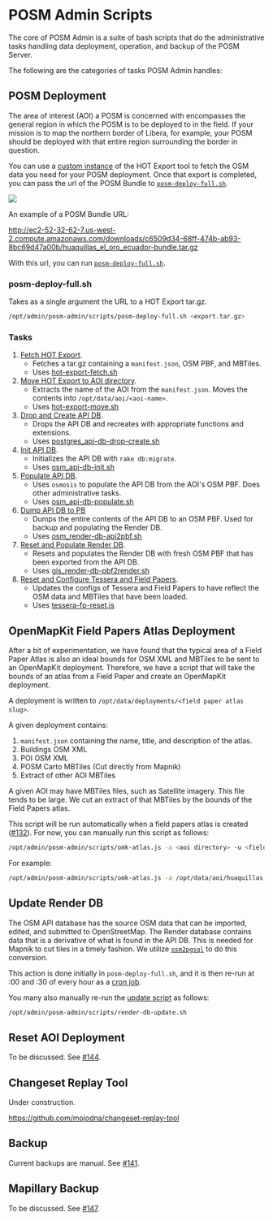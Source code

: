 # POSM Admin Scripts

The core of POSM Admin is a suite of bash scripts that do the administrative
tasks handling data deployment, operation, and backup of the POSM Server.

The following are the categories of tasks POSM Admin handles:

## POSM Deployment

The area of interest (AOI) a POSM is concerned with encompasses the general
region in which the POSM is to be deployed to in the field. If your mission
is to map the northern border of Libera, for example, your POSM should
be deployed with that entire region surrounding the border in question.

You can use a [custom instance](http://ec2-52-32-62-7.us-west-2.compute.amazonaws.com/en/)
of the HOT Export tool to fetch the OSM data you need for your POSM deployment.
Once that export is completed, you can pass the url of the POSM Bundle
to [`posm-deploy-full.sh`](https://github.com/AmericanRedCross/posm-admin/blob/master/scripts/posm-deploy-full.sh).

![](https://cloud.githubusercontent.com/assets/556367/14218394/b6bfe84a-f808-11e5-8d85-f71a4d9b1cde.png)

An example of a POSM Bundle URL:

http://ec2-52-32-62-7.us-west-2.compute.amazonaws.com/downloads/c6509d34-68ff-474b-ab93-8bc69d47a00b/huaquillas_el_oro_ecuador-bundle.tar.gz

With this url, you can run [`posm-deploy-full.sh`](https://github.com/AmericanRedCross/posm-admin/blob/master/scripts/posm-deploy-full.sh).

### posm-deploy-full.sh

Takes as a single argument the URL to a HOT Export tar.gz.

```sh
/opt/admin/posm-admin/scripts/posm-deploy-full.sh <export.tar.gz>
```

### Tasks

1. [Fetch HOT Export](https://github.com/AmericanRedCross/posm-admin/blob/bab07d4fa047990c312b5a35cdd41121fe22b73d/scripts/posm-deploy-full.sh#L20-L25).
    - Fetches a tar.gz containing a `manifest.json`, OSM PBF, and MBTiles.
    - Uses [hot-export-fetch.sh](https://github.com/AmericanRedCross/posm-admin/blob/master/scripts/hot-export-fetch.sh)
2. [Move HOT Export to AOI directory](https://github.com/AmericanRedCross/posm-admin/blob/bab07d4fa047990c312b5a35cdd41121fe22b73d/scripts/posm-deploy-full.sh#L27-L35).
    - Extracts the name of the AOI from the `manifest.json`. Moves the contents into `/opt/data/aoi/<aoi-name>`.
    - Uses [hot-export-move.sh](https://github.com/AmericanRedCross/posm-admin/blob/master/scripts/hot-export-move.sh)
3. [Drop and Create API DB](https://github.com/AmericanRedCross/posm-admin/blob/bab07d4fa047990c312b5a35cdd41121fe22b73d/scripts/posm-deploy-full.sh#L37-L39).
    - Drops the API DB and recreates with appropriate functions and extensions.
    - Uses [postgres_api-db-drop-create.sh](https://github.com/AmericanRedCross/posm-admin/blob/master/scripts/postgres_api-db-drop-create.sh)
4. [Init API DB](https://github.com/AmericanRedCross/posm-admin/blob/bab07d4fa047990c312b5a35cdd41121fe22b73d/scripts/posm-deploy-full.sh#L41-L43).
    - Initializes the API DB with `rake db:migrate`.
    - Uses [osm_api-db-init.sh](https://github.com/AmericanRedCross/posm-admin/blob/master/scripts/osm_api-db-init.sh)
5. [Populate API DB](https://github.com/AmericanRedCross/posm-admin/blob/bab07d4fa047990c312b5a35cdd41121fe22b73d/scripts/posm-deploy-full.sh#L45-L47).
    - Uses `osmosis` to populate the API DB from the AOI's OSM PBF. Does other administrative tasks.
    - Uses [osm_api-db-populate.sh](https://github.com/AmericanRedCross/posm-admin/blob/master/scripts/osm_api-db-populate.sh)
6. [Dump API DB to PB](https://github.com/AmericanRedCross/posm-admin/blob/bab07d4fa047990c312b5a35cdd41121fe22b73d/scripts/posm-deploy-full.sh#L49-L51)
    - Dumps the entire contents of the API DB to an OSM PBF. Used for backup and populating the Render DB.
    - Uses [osm_render-db-api2pbf.sh](https://github.com/AmericanRedCross/posm-admin/blob/master/scripts/osm_render-db-api2pbf.sh)
7. [Reset and Populate Render DB](https://github.com/AmericanRedCross/posm-admin/blob/bab07d4fa047990c312b5a35cdd41121fe22b73d/scripts/posm-deploy-full.sh#L53-L55).
    - Resets and populates the Render DB with fresh OSM PBF that has been exported from the API DB.
    - Uses [gis_render-db-pbf2render.sh](https://github.com/AmericanRedCross/posm-admin/blob/master/scripts/gis_render-db-pbf2render.sh)
8. [Reset and Configure Tessera and Field Papers](https://github.com/AmericanRedCross/posm-admin/blob/bab07d4fa047990c312b5a35cdd41121fe22b73d/scripts/posm-deploy-full.sh#L57-L59).
    - Updates the configs of Tessera and Field Papers to have reflect the OSM data and MBTiles that have been loaded.
    - Uses [tessera-fp-reset.js](https://github.com/AmericanRedCross/posm-admin/blob/master/scripts/tessera-fp-reset.js)

## OpenMapKit Field Papers Atlas Deployment

After a bit of experimentation, we have found that the typical area of a Field Paper Atlas is also an ideal bounds for OSM XML
and MBTiles to be sent to an OpenMapKit deployment. Therefore, we have a script that will take the bounds of an atlas
from a Field Paper and create an OpenMapKit deployment.

A deployment is written to `/opt/data/deployments/<field paper atlas slug>`.

A given deployment contains:

1. `manifest.json` containing the name, title, and description of the atlas.
2. Buildings OSM XML
3. POI OSM XML
4. POSM Carto MBTiles (Cut directly from Mapnik)
5. Extract of other AOI MBTiles

A given AOI may have MBTiles files, such as Satellite imagery. This file tends to be large. We cut an extract of that
MBTiles by the bounds of the Field Papers atlas.

This script will be run automatically when a field papers atlas is created ([#132](https://github.com/AmericanRedCross/posm/issues/132)).
For now, you can manually run this script as follows:

```sh
/opt/admin/posm-admin/scripts/omk-atlas.js -a <aoi directory> -u <field paper atlas map.geojson url>
```

For example:

```sh
/opt/admin/posm-admin/scripts/omk-atlas.js -a /opt/data/aoi/huaquillas -u http://posm.local/fp/atlases/3bun4nml.geojson
```

## Update Render DB

The OSM API database has the source OSM data that can be imported, edited, and submitted to OpenStreetMap.
The Render database contains data that is a derivative of what is found in the API DB. This is needed
for Mapnik to cut tiles in a timely fashion. We utilize [`osm2pgsql`](https://github.com/AmericanRedCross/posm-admin/blob/bab07d4fa047990c312b5a35cdd41121fe22b73d/scripts/gis_render-db-pbf2render.sh#L21-L31)
to do this conversion.

This action is done initially in `posm-deploy-full.sh`, and it is then re-run
at :00 and :30 of every hour as a [cron job](https://github.com/AmericanRedCross/posm-build/blob/b5d9f0f2b8ddaf4329fa5157a00c0048ef9c398f/kickstart/scripts/admin-deploy.sh#L72-L82).

You many also manually re-run the [update script](https://github.com/AmericanRedCross/posm-admin/blob/master/scripts/render-db-update.sh) as follows:

```sh
/opt/admin/posm-admin/scripts/render-db-update.sh
```

## Reset AOI Deployment

To be discussed. See [#144](https://github.com/AmericanRedCross/posm/issues/144).

## Changeset Replay Tool

Under construction.

https://github.com/mojodna/changeset-replay-tool

## Backup

Current backups are manual. See [#141](https://github.com/AmericanRedCross/posm/issues/141).

## Mapillary Backup

To be discussed. See [#147](https://github.com/AmericanRedCross/posm/issues/147).
